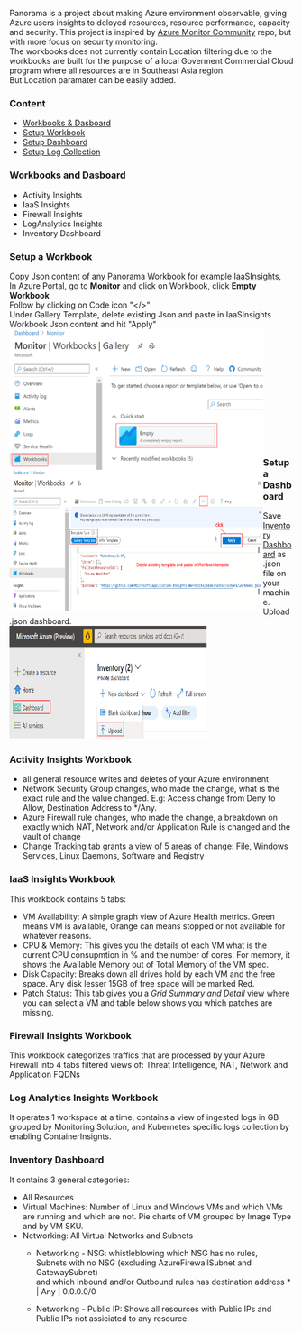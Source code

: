 
  Panorama is a project about making Azure environment observable, giving Azure users insights to deloyed resources, resource performance, capacity and security. This project is inspired by [Azure Monitor Community](https://github.com/microsoft/AzureMonitorCommunity) repo, but with more focus on security monitoring.  
  The workbooks does not currently contain Location filtering due to the workbooks are built for the purpose of a local Goverment Commercial Cloud program where all resources are in Southeast Asia region.  
  But Location paramater can be easily added.

### Content
* [Workbooks & Dasboard](#workbooks-and-dasboard)
* [Setup Workbook](#setup-a-workbook)
* [Setup Dashboard](#setup-a-Dashboard)
* [Setup Log Collection](https://github.com/weixian-zhang/Panorama/blob/master/docs/SetupLogCollection.md)

### Workbooks and Dasboard
* Activity Insights
* IaaS Insights
* Firewall Insights
* LogAnalytics Insights
* Inventory Dashboard<br />

### Setup a Workbook
Copy Json content of any Panorama Workbook for example [IaaSInsights](https://github.com/weixian-zhang/Panorama/blob/master/Workbooks/IaaSInsights/IaaSInsights.workbook),  
In Azure Portal, go to **Monitor** and click on Workbook, click **Empty Workbook**  
Follow by clicking on Code icon "</>"  
Under Gallery Template, delete existing Json and paste in IaaSInsights Workbook Json content and hit "Apply"
<img src="./docs/setup-workbook-1.png" width="450" height="250" align="left" />  
<img src="./docs/setup-workbook-2.png" width="450" height="250" align="left" /><br /><br /><br /><br /><br /><br /><br /><br /><br /><br /><br /><br />


### Setup a Dashboard  
Save [Inventory Dashboard](https://github.com/weixian-zhang/Panorama/blob/master/InventoryDashboard/Inventory.dashboard) as .json file on your machine.  
Upload .json dashboard.  
<img src="./docs/setup-dashboard.png" width="350" height="200" align="left" /><br /><br /><br /><br /><br /><br /><br /><br /><br /><br /><br /><br />

### Activity Insights Workbook    
* all general resource writes and deletes of your Azure environment
* Network Security Group changes, who made the change, what is the exact rule and the value changed. E.g: Access change from Deny to Allow, Destination Address to */Any.
* Azure Firewall rule changes, who made the change, a breakdown on exactly which NAT, Network and/or Application Rule is changed and the vault of change  
* Change Tracking tab grants a view of 5 areas of change: File, Windows Services, Linux Daemons, Software and Registry

### IaaS Insights Workbook  
This workbook contains 5 tabs:  
* VM Availability: A simple graph view of Azure Health metrics. Green means VM is available, Orange can means stopped or not available for whatever reasons.
* CPU & Memory: This gives you the details of each VM what is the current CPU consupmtion in % and the number of cores. For memory, it shows the Available Memory out of Total Memory of the VM spec.
* Disk Capacity: Breaks down all drives hold by each VM and the free space. Any disk lesser 15GB of free space will be marked Red.
*  Patch Status: This tab gives you a <em>Grid Summary and Detail</em> view where you can select a VM and table below shows you which patches are missing.  

### Firewall Insights Workbook  
This workbook categorizes traffics that are processed by your Azure Firewall into 4 tabs filtered views of: Threat Intelligence, NAT, Network and Application FQDNs  

### Log Analytics Insights Workbook  
It operates 1 workspace at a time, contains a view of ingested logs in GB grouped by Monitoring Solution, and Kubernetes specific logs collection by enabling ContainerInsignts.  
### Inventory Dashboard
It contains 3 general categories:  
* All Resources
* Virtual Machines: Number of Linux and Windows VMs and which VMs are running and which are not. Pie charts of VM grouped by Image Type and by VM SKU.
* Networking: All Virtual Networks and Subnets
  * Networking - NSG: whistleblowing which NSG has no rules,  
  Subnets with no NSG (excluding AzureFirewallSubnet and GatewaySubnet)  
  and which Inbound and/or Outbound rules has destination address * | Any | 0.0.0.0/0  
  
  * Networking - Public IP: Shows all resources with Public IPs and Public IPs not assiciated to any resource.



